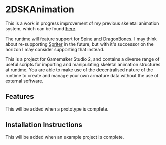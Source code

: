 # 2DSKAnimation

This is a work in progress improvement of my previous skeletal animation system, which can be found [here](https://github.com/NuxiiGit/GML2DSkeletalAnimation).

The runtime will feature support for [Spine](http://esotericsoftware.com/) and [DragonBones](http://dragonbones.com). I may think about re-supporting [Spriter](https://brashmonkey.com/) in the future, but with it's successor on the horizon I may consider supporting that instead.

This is a project for Gamemaker Studio 2, and contains a diverse range of useful scripts for importing and manipulating skeletal animation structures at runtime. You are able to make use of the decentralised nature of the runtime to create and manage your own armature data without the use of external software.

## Features

This will be added when a prototype is complete.

## Installation Instructions

This will be added when an example project is complete.